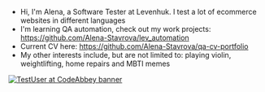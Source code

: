 - Hi, I'm Alena, a Software Tester at Levenhuk. I test a lot of ecommerce websites in different languages
- I'm learning QA automation, check out my work projects: https://github.com/Alena-Stavrova/lev_automation
- Current CV here: https://github.com/Alena-Stavrova/qa-cv-portfolio
- My other interests include, but are not limited to: playing violin, weightlifting, home repairs and MBTI memes

[![TestUser at CodeAbbey banner](https://www.codeabbey.com/index/user_banner/alenastavrova.png)](https://www.codeabbey.com/index/user_profile/alenastavrova)

<!---
Alena-Stavrova/Alena-Stavrova is a ✨ special ✨ repository because its `README.md` (this file) appears on your GitHub profile.
You can click the Preview link to take a look at your changes.
--->
